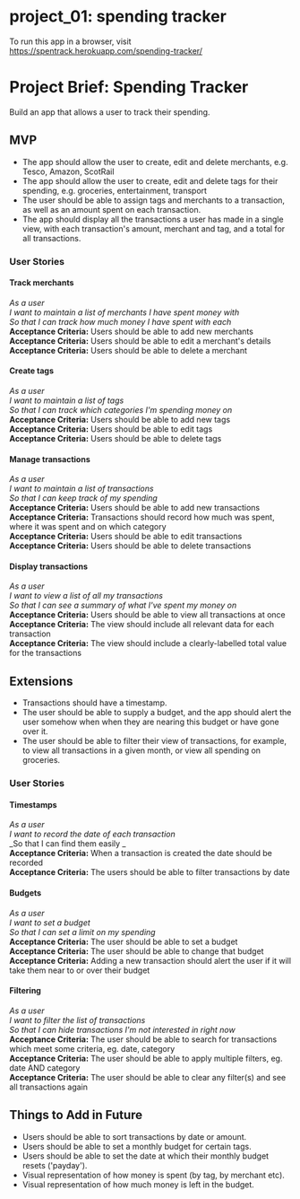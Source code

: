 # project_01: spending tracker
To run this app in a browser, visit https://spentrack.herokuapp.com/spending-tracker/

# Project Brief: Spending Tracker

Build an app that allows a user to track their spending.

## MVP

* The app should allow the user to create, edit and delete merchants, e.g. Tesco, Amazon, ScotRail
* The app should allow the user to create, edit and delete tags for their spending, e.g. groceries, entertainment, transport
* The user should be able to assign tags and merchants to a transaction, as well as an amount spent on each transaction.
* The app should display all the transactions a user has made in a single view, with each transaction's amount, merchant and tag, and a total for all transactions.

### User Stories

#### Track merchants
_As a user_<br/>
_I want to maintain a list of merchants I have spent money with_<br/>
_So that I can track how much money I have spent with each_<br/>
**Acceptance Criteria:** Users should be able to add new merchants<br/>
**Acceptance Criteria:** Users should be able to edit a merchant's details<br/>
**Acceptance Criteria:** Users should be able to delete a merchant<br/>

#### Create tags
_As a user_<br/>
_I want to maintain a list of tags_<br/>
_So that I can track which categories I'm spending money on_<br/>
**Acceptance Criteria:** Users should be able to add new tags<br/>
**Acceptance Criteria:** Users should be able to edit tags<br/>
**Acceptance Criteria:** Users should be able to delete tags<br/>

#### Manage transactions
_As a user_<br/>
_I want to maintain a list of transactions_<br/>
_So that I can keep track of my spending_<br/>
**Acceptance Criteria:** Users should be able to add new transactions<br/>
**Acceptance Criteria:** Transactions should record how much was spent, where it was spent and on which category<br/>
**Acceptance Criteria:** Users should be able to edit transactions<br/>
**Acceptance Criteria:** Users should be able to delete transactions<br/>

#### Display transactions
_As a user_<br/>
_I want to view a list of all my transactions_<br/>
_So that I can see a summary of what I've spent my money on_<br/>
**Acceptance Criteria:** Users should be able to view all transactions at once<br/>
**Acceptance Criteria:** The view should include all relevant data for each transaction<br/>
**Acceptance Criteria:** The view should include a clearly-labelled total value for the transactions



## Extensions

* Transactions should have a timestamp.
* The user should be able to supply a budget, and the app should alert the user somehow when when they are nearing this budget or have gone over it.
* The user should be able to filter their view of transactions, for example, to view all transactions in a given month, or view all spending on groceries.

### User Stories

#### Timestamps
_As a user_<br/>
_I want to record the date of each transaction_<br/>
_So that I can find them easily _<br/>
**Acceptance Criteria:** When a transaction is created the date should be recorded<br/>
**Acceptance Criteria:** The users should be able to filter transactions by date<br/>

#### Budgets
_As a user_<br/>
_I want to set a budget_<br/>
_So that I can set a limit on my spending_<br/>
**Acceptance Criteria:** The user should be able to set a budget<br/>
**Acceptance Criteria:** The user should be able to change that budget<br/>
**Acceptance Criteria:** Adding a new transaction should alert the user if it will take them near to or over their budget<br/>

#### Filtering
_As a user_<br/>
_I want to filter the list of transactions_<br/>
_So that I can hide transactions I'm not interested in right now_<br/>
**Acceptance Criteria:** The user should be able to search for transactions which meet some criteria, eg. date, category<br/>
**Acceptance Criteria:** The user should be able to apply multiple filters, eg. date AND category<br/>
**Acceptance Criteria:** The user should be able to clear any filter(s) and see all transactions again

## Things to Add in Future
* Users should be able to sort transactions by date or amount.
* Users should be able to set a monthly budget for certain tags.
* Users should be able to set the date at which their monthly budget resets ('payday').
* Visual representation of how money is spent (by tag, by merchant etc).
* Visual representation of how much money is left in the budget.
